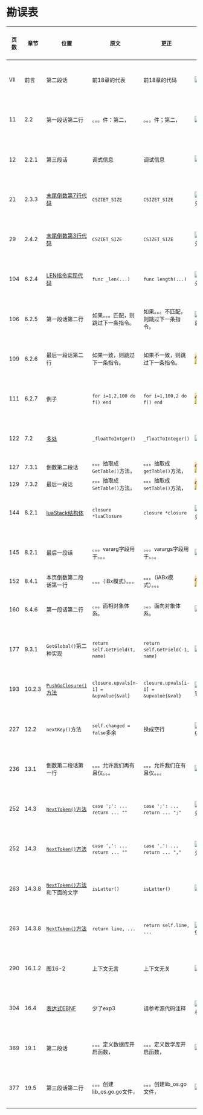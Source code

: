 # 勘误表

页数		| 章节		| 位置								| 原文									| 更正									| 读者					| 更正版次
------- | --------- | --------------------------------- | ------------------------------------- | ------------------------------------- | --------------------- | ---------
VII		| 前言		| 第二段话							| 前18章的代表							| 前18章的代码							| ![moon][moon]			| 第二次印刷 
11		| 2.2		| 第一段话第二行						| 。。。件：第二，							| 。。。件；第二，							| ![moon][moon]			| 第二次印刷 
12		| 2.2.1		| 第三段话							| 调式信息								| 调试信息								| ![泡泡][泡泡]			| 第二次印刷 
21		| 2.3.3		|[末尾倒数第7行代码][p21]				| `CSZIET_SIZE`							| `CSIZET_SIZE`							| ![小灰先生][小灰先生]	| 第二次印刷 
29		| 2.4.2		|[末尾倒数第3行代码][p29]				| `CSZIET_SIZE`							| `CSIZET_SIZE`							| ![小灰先生][小灰先生]	| 第二次印刷 
104		| 6.2.4		|[LEN指令实现代码][p104]				| `func _len(...)`						| `func length(...)`					| ![小灰先生][小灰先生]	| 第二次印刷 
106		| 6.2.5		| 第一段话第二行						| 如果。。。匹配，则跳过下一条指令。			| 如果。。。不匹配，则跳过下一条指令。		| ![开心就好][开心就好]	| 第二次印刷 
109		| 6.2.6		| 最后一段话第二行						| 如果一致，则跳过下一条指令。				| 如果不一致，则跳过下一条指令。				| ![balus][balus]		| 第二次印刷 
111		| 6.2.7		| 例子								| `for i=1,2,100 do f() end`			| `for i=1,100,2 do f() end`			| ![balus][balus]		| 第二次印刷 
122		| 7.2		|[多处][p122]						| `_floatToIntger()`					| `_floatToInteger()`					| ![moon][moon]			| 第二次印刷 
127		| 7.3.1		| 倒数第二段话							| 。。。抽取成`GetTable()`方法，		| 。。。抽取成`getTable()`方法，			| ![balus][balus]		|
129		| 7.3.2		| 最后一段话							| 。。。抽取成`SetTable()`方法，			| 。。。抽取成`setTable()`方法，			| ![balus][balus]		|
144		| 8.2.1		|[luaStack结构体][p144]				| `closure *luaClosure`					| `closure *closure`					| ![小灰先生][小灰先生]	| 第二次印刷 
145		| 8.2.1		| 最后一段话							| 。。。vararg字段用于。。。				| 。。。varargs字段用于。。。				| ![moon][moon]			| 第二次印刷 
152		| 8.4.1		| 本页倒数第二段话第一行					| 。。。（iBx模式）。。。				| 。。。（iABx模式）。。。					| ![balus][balus]		|
160		| 8.4.6		| 第一段话第二行						| 。。。面相对象体系。						| 。。。面向对象体系。						| ![泡泡][泡泡]			| 第二次印刷 
177		| 9.3.1		| `GetGlobal()`第二种实现				| `return self.GetField(t, name)`		| `return self.GetField(-1, name)`		| ![泡泡][泡泡]			| 第二次印刷 
193		| 10.2.3	|[`PushGoClosure()`方法][p193]		| `closure.upvals[n-1] = &upvalue{&val}`|`closure.upvals[i-1] = &upvalue{&val}` | ![孤舟钓客][孤舟钓客]	| 第二次印刷
227		| 12.2		| `nextKey()`方法					| `self.changed = false`多余				| 换成空行								| ![zedongh][zedongh]	| 第二次印刷
236		| 13.1		| 倒数第二段话第一行					| 。。。允许我们再有且仅。。。				| 。。。允许我们在有且仅。。。				| ![泡泡][泡泡]			| 第二次印刷 
252		| 14.3		|[`NextToken()`方法][p252a]			| `case ';': ... return ... ""`			| `case ';': ... return ... ";"`		| ![小灰先生][小灰先生]	| 第二次印刷 
252		| 14.3		|[`NextToken()`方法][p252b]			| `case ',': ... return ... ""`			| `case ',': ... return ... ","`		| ![小灰先生][小灰先生]	| 第二次印刷 
263		| 14.3.8	|[`NextToken()`方法][p263]和下面的文字	| `isLatter()`							| `isLetter()`							| ![泡泡][泡泡]			| 第二次印刷 
263		| 14.3.8	|[`NextToken()`方法][p263b]			| `return line, ...`					| `return self.line, ...`				| ![zedongh][zedongh]	| 第二次印刷
290		| 16.1.2	| 图16-2								| 上下文无言								| 上下文无关								| ![moon][moon]			| 第二次印刷 
304		| 16.4		|[表达式EBNF][p304]					| 少了exp3								| 请参考源代码注释							| ![无期相聚][无期相聚]	| 第二次印刷
369		| 19.1		| 第二段话							| 。。。定义数据库开启函数，				| 。。。定义数学库开启函数，				| ![泡泡][泡泡]			| 第二次印刷 
377		| 19.5		| 第三段话第二行						| 。。。创建lib_os.go.go文件，				| 。。。创建lib_os.go文件，				| ![泡泡][泡泡]			| 第二次印刷 

[moon]: readers/moon.png "moon"
[泡泡]: readers/paopao.jpeg "泡泡"
[小灰先生]: readers/小灰先生.jpeg "小灰先生"
[孤舟钓客]: readers/孤舟钓客.jpeg "孤舟钓客"
[开心就好]: readers/开心就好.jpeg "开心就好"
[无期相聚]: readers/无期相聚.jpeg "无期相聚"
[zedongh]: readers/zedongh.jpeg "https://github.com/zedongh"
[balus]: readers/balus.jpeg "https://github.com/BalusChen"
[小海星]: readers/小海星.jpeg "小海星"

[p21]:   code/go/ch02/src/luago/binchunk/binary_chunk.go#L9
[p29]:   code/go/ch02/src/luago/binchunk/reader.go#L70
[p104]:  code/go/ch06/src/luago/vm/inst_operators.go#L100
[p122]:  code/go/ch07/src/luago/state/lua_table.go#L36
[p144]:  code/go/ch08/src/luago/state/lua_stack.go#L8
[p193]:  code/go/ch10/src/luago/state/api_push.go#L47
[p252a]: code/go/ch14/src/luago/compiler/lexer/lexer.go#L80
[p252b]: code/go/ch14/src/luago/compiler/lexer/lexer.go#L83
[p263]:  code/go/ch14/src/luago/compiler/lexer/lexer.go#L204
[p263b]: code/go/ch14/src/luago/compiler/lexer/lexer.go#L207
[p304]:  code/go/ch16/src/luago/compiler/parser/parse_exp.go#L33
